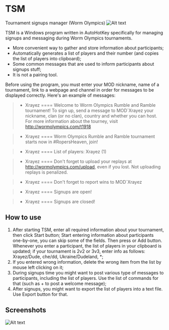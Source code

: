 # TSM
Tournament signups manager (Worm Olympics)
![Alt text](http://i.imgur.com/qH17LCd.png "TSM options window")

TSM is a Windows program written in AutoHotKey specifically for managing signups and messaging during Worm Olympics tournaments.
* More convenient way to gather and store information about participants;
* Automatically generates a list of players and their number (and copies the list of players into clipboard);
* Some common messages that are used to inform participants about signups stuff;
* It is not a pairing tool.

Before using the program, you must enter your MOD nickname, name of a tournament, link to a webpage and channel in order for messages to be displayed correctly. Here's an example of messages:

> * Xrayez ==== Welcome to Worm Olympics Rumble and Ramble tournament! To sign up, send a message to MOD`Xrayez your nickname, clan (or no clan), country and whether you can host. For more information about the tourney, visit http://wormolympics.com/t1918

> * Xrayez ==== Worm Olympics Rumble and Ramble tournament starts now in #RopersHeaven, join!

> * Xrayez ==== List of players: Xrayez (1)

> * Xrayez ==== Don't forget to upload your replays at http://wormolympics.com/upload, even if you lost. Not uploading replays is penalized.

> * Xrayez ==== Don't forget to report wins to MOD`Xrayez

> * Xrayez ==== Signups are open!

> * Xrayez ==== Signups are closed!

## How to use
1. After starting TSM, enter all required information about your tournament, then click Start button;
Start entering information about participants one-by-one, you can skip some of the fields. Then press <Enter> or Add button. Whenever you enter a participant, the list of players in your clipboard is updated; if your tournament is 2v2 or 3v3, enter info as follows: Xrayez/Dude, che/dd, Ukraine/Dudeland, *;
2. If you entered wrong information, delete the wrong item from the list by mouse left clicking on it;
3. During signups time you might want to post various type of messages to participants, including the list of players. Use the list of commands for that (such as <Ctrl>+<F1> to post a welcome message);
4. After signups, you might want to export the list of players into a text file. Use Export button for that.

## Screenshots
![Alt text](http://i.imgur.com/AiARbNq.png "TSM options window")
